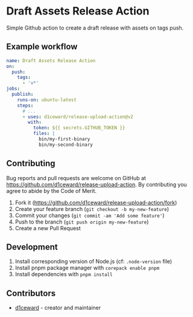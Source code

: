 # Draft Assets Release Action

Simple Github action to create a draft release with assets on tags push.

## Example workflow

```yml
name: Draft Assets Release Action
on:
  push:
    tags:
      - 'v*'
jobs:
  publish:
    runs-on: ubuntu-latest
    steps:
      # ...
      - uses: d1ceward/release-upload-action@v2
        with:
          token: ${{ secrets.GITHUB_TOKEN }}
          files: |
            bin/my-first-binary
            bin/my-second-binary
```

## Contributing

Bug reports and pull requests are welcome on GitHub at https://github.com/d1ceward/release-upload-action. By contributing you agree to abide by the Code of Merit.

1. Fork it (<https://github.com/d1ceward/release-upload-action/fork>)
2. Create your feature branch (`git checkout -b my-new-feature`)
3. Commit your changes (`git commit -am 'Add some feature'`)
4. Push to the branch (`git push origin my-new-feature`)
5. Create a new Pull Request

## Development

1. Install corresponding version of Node.js (cf: `.node-version` file)
2. Install pnpm package manager with `corepack enable pnpm`
2. Install dependencies with `pnpm install`

## Contributors

- [d1ceward](https://github.com/d1ceward) - creator and maintainer
